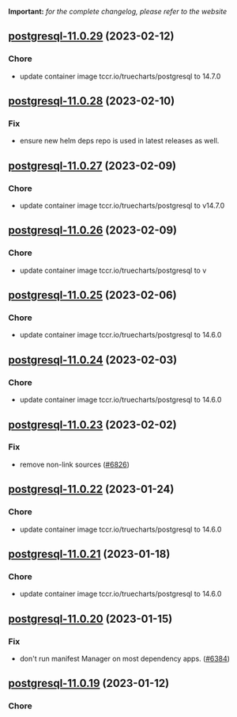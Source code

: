 **Important:**
*for the complete changelog, please refer to the website*




## [postgresql-11.0.29](https://github.com/truecharts/charts/compare/postgresql-11.0.28...postgresql-11.0.29) (2023-02-12)

### Chore

- update container image tccr.io/truecharts/postgresql to 14.7.0
  
  


## [postgresql-11.0.28](https://github.com/truecharts/charts/compare/postgresql-11.0.27...postgresql-11.0.28) (2023-02-10)

### Fix

- ensure new helm deps repo is used in latest releases as well.
  
  


## [postgresql-11.0.27](https://github.com/truecharts/charts/compare/postgresql-11.0.26...postgresql-11.0.27) (2023-02-09)

### Chore

- update container image tccr.io/truecharts/postgresql to v14.7.0
  
  


## [postgresql-11.0.26](https://github.com/truecharts/charts/compare/postgresql-11.0.25...postgresql-11.0.26) (2023-02-09)

### Chore

- update container image tccr.io/truecharts/postgresql to v
  
  


## [postgresql-11.0.25](https://github.com/truecharts/charts/compare/postgresql-11.0.24...postgresql-11.0.25) (2023-02-06)

### Chore

- update container image tccr.io/truecharts/postgresql to 14.6.0
  
  


## [postgresql-11.0.24](https://github.com/truecharts/charts/compare/postgresql-11.0.23...postgresql-11.0.24) (2023-02-03)

### Chore

- update container image tccr.io/truecharts/postgresql to 14.6.0
  
  


## [postgresql-11.0.23](https://github.com/truecharts/charts/compare/postgresql-11.0.22...postgresql-11.0.23) (2023-02-02)

### Fix

- remove non-link sources ([#6826](https://github.com/truecharts/charts/issues/6826))
  
  


## [postgresql-11.0.22](https://github.com/truecharts/charts/compare/postgresql-11.0.21...postgresql-11.0.22) (2023-01-24)

### Chore

- update container image tccr.io/truecharts/postgresql to 14.6.0
  
  


## [postgresql-11.0.21](https://github.com/truecharts/charts/compare/postgresql-11.0.20...postgresql-11.0.21) (2023-01-18)

### Chore

- update container image tccr.io/truecharts/postgresql to 14.6.0
  
  


## [postgresql-11.0.20](https://github.com/truecharts/charts/compare/postgresql-11.0.19...postgresql-11.0.20) (2023-01-15)

### Fix

- don't run manifest Manager on most dependency apps. ([#6384](https://github.com/truecharts/charts/issues/6384))
  
  


## [postgresql-11.0.19](https://github.com/truecharts/charts/compare/postgresql-11.0.18...postgresql-11.0.19) (2023-01-12)

### Chore
